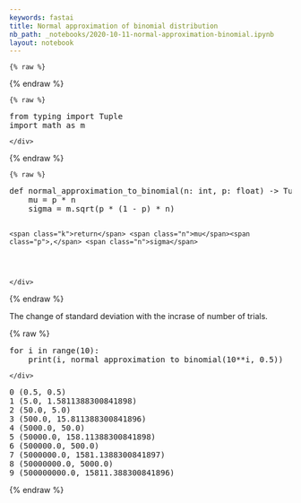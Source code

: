 ```yaml
---
keywords: fastai
title: Normal approximation of binomial distribution
nb_path: _notebooks/2020-10-11-normal-approximation-binomial.ipynb
layout: notebook
---
```


<!--
#################################################
### THIS FILE WAS AUTOGENERATED! DO NOT EDIT! ###
#################################################
# file to edit: _notebooks/2020-10-11-normal-approximation-binomial.ipynb
-->

<div class="container" id="notebook-container">
        
    {% raw %}
    
<div class="cell border-box-sizing code_cell rendered">

</div>
    {% endraw %}

    {% raw %}
    
<div class="cell border-box-sizing code_cell rendered">
<div class="input">

<div class="inner_cell">
    <div class="input_area">
<div class=" highlight hl-ipython3"><pre><span></span><span class="kn">from</span> <span class="nn">typing</span> <span class="kn">import</span> <span class="n">Tuple</span>
<span class="kn">import</span> <span class="nn">math</span> <span class="k">as</span> <span class="nn">m</span>
</pre></div>

    </div>
</div>
</div>

</div>
    {% endraw %}

    {% raw %}
    
<div class="cell border-box-sizing code_cell rendered">
<div class="input">

<div class="inner_cell">
    <div class="input_area">
<div class=" highlight hl-ipython3"><pre><span></span><span class="k">def</span> <span class="nf">normal_approximation_to_binomial</span><span class="p">(</span><span class="n">n</span><span class="p">:</span> <span class="nb">int</span><span class="p">,</span> <span class="n">p</span><span class="p">:</span> <span class="nb">float</span><span class="p">)</span> <span class="o">-&gt;</span> <span class="n">Tuple</span><span class="p">[</span><span class="nb">float</span><span class="p">,</span> <span class="nb">float</span><span class="p">]:</span>
    <span class="n">mu</span> <span class="o">=</span> <span class="n">p</span> <span class="o">*</span> <span class="n">n</span>
    <span class="n">sigma</span> <span class="o">=</span> <span class="n">m</span><span class="o">.</span><span class="n">sqrt</span><span class="p">(</span><span class="n">p</span> <span class="o">*</span> <span class="p">(</span><span class="mi">1</span> <span class="o">-</span> <span class="n">p</span><span class="p">)</span> <span class="o">*</span> <span class="n">n</span><span class="p">)</span>

    <span class="k">return</span> <span class="n">mu</span><span class="p">,</span> <span class="n">sigma</span>
</pre></div>

    </div>
</div>
</div>

</div>
    {% endraw %}

<div class="cell border-box-sizing text_cell rendered"><div class="inner_cell">
<div class="text_cell_render border-box-sizing rendered_html">
<p>The change of standard deviation with the incrase of number of trials.</p>

</div>
</div>
</div>
    {% raw %}
    
<div class="cell border-box-sizing code_cell rendered">
<div class="input">

<div class="inner_cell">
    <div class="input_area">
<div class=" highlight hl-ipython3"><pre><span></span><span class="k">for</span> <span class="n">i</span> <span class="ow">in</span> <span class="nb">range</span><span class="p">(</span><span class="mi">10</span><span class="p">):</span>
    <span class="nb">print</span><span class="p">(</span><span class="n">i</span><span class="p">,</span> <span class="n">normal_approximation_to_binomial</span><span class="p">(</span><span class="mi">10</span><span class="o">**</span><span class="n">i</span><span class="p">,</span> <span class="mf">0.5</span><span class="p">))</span>
</pre></div>

    </div>
</div>
</div>

<div class="output_wrapper">
<div class="output">

<div class="output_area">

<div class="output_subarea output_stream output_stdout output_text">
<pre>0 (0.5, 0.5)
1 (5.0, 1.5811388300841898)
2 (50.0, 5.0)
3 (500.0, 15.811388300841896)
4 (5000.0, 50.0)
5 (50000.0, 158.11388300841898)
6 (500000.0, 500.0)
7 (5000000.0, 1581.1388300841897)
8 (50000000.0, 5000.0)
9 (500000000.0, 15811.388300841896)
</pre>
</div>
</div>

</div>
</div>

</div>
    {% endraw %}

</div>
 

